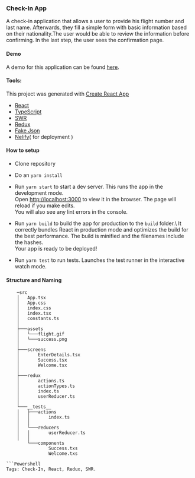 
### Check-In App
A check-in  application that allows a user to provide his flight number and last name. Afterwards, they fill a simple form with basic information based on their nationality.The user would be able to review the information before confirming. In the last step, the user  sees the confirmation page. 

#### Demo
A demo for this application can be found [here](http://my-movies-collection.surge.sh/).

#### Tools:
This project was generated with [Create React App](https://reactjs.org/docs/create-a-new-react-app.html)


- [React](https://reactjs.org/)
- [TypeScript](https://www.typescriptlang.org/)
- [SWR](https://swr.vercel.app/)
- [Redux](http://redux.js.org/)
- [Fake Json](https://fakejson.com/)
- [Nelify](https://netlify.com/)( for deployment )



#### How to setup
- Clone repository
- Do an `yarn install`
- Run `yarn start` to start a dev server. This runs the app in the development mode.\
  Open [http://localhost:3000](http://localhost:3000) to view it in the browser.
  The page will reload if you make edits.\
  You will also see any lint errors in the console.


- Run `yarn build` to build the app for production to the `build` folder.\ It correctly bundles React in production mode and optimizes the build for the best performance. The build is minified and the filenames include the hashes.\
                                                                           Your app is ready to be deployed!

- Run `yarn test` to run tests. Launches the test runner in the interactive watch mode.

#### Structure and Naming
```
    ─src
    │   App.tsx
    │   App.css
    │   index.css
    │   index.tsx
    │   constants.ts
    │   
    ├───assets
    │   └───flight.gif
    │   └───success.png
    │       
    ├───screens
    │       EnterDetails.tsx
    │       Success.tsx
    │       Welcome.tsx
    │       
    ├───redux
    │       actions.ts
    │       actionTypes.ts
    │       index.ts
    │       userReducer.ts         
    │           
    └───__tests__
    │   ├───actions
    │   │       index.ts
    │   │        
    │   └───reducers
    │   │       userReducer.ts
    │   │    
        └───components
                Success.txs
                Welcome.txs

```Powershell
Tags: Check-In, React, Redux, SWR.
```
